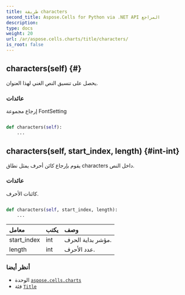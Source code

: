 ```yaml
---
title: طريقة characters
second_title: Aspose.Cells for Python via .NET API المراجع
description:
type: docs
weight: 20
url: /ar/aspose.cells.charts/title/characters/
is_root: false
---
```

##  characters(self) {#}
يحصل على تنسيق النص الغني لهذا العنوان.


###  عائدات

إرجاع مجموعة FontSetting


```python

def characters(self):
    ...
```




##  characters(self, start_index, length) {#int-int}
يقوم بإرجاع كائن أحرف يمثل نطاق characters داخل النص.


###  عائدات

كائنات الأحرف.


```python

def characters(self, start_index, length):
    ...
```


| معامل| يكتب| وصف|
| :- | :- | :- |
| start_index | int | مؤشر بداية الحرف.|
| length | int | عدد الأحرف.|



###  أنظر أيضا
* الوحدة [`aspose.cells.charts`](../../)
* فئة [`Title`](/cells/python-net/ar/aspose.cells.charts/title)

